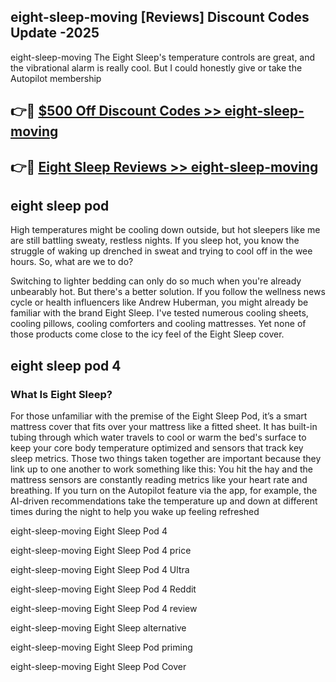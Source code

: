 ## eight-sleep-moving [Reviews​] Discount Codes Update -2025

eight-sleep-moving The Eight Sleep's temperature controls are great, and the vibrational alarm is really cool. But I could honestly give or take the Autopilot membership

## 👉🔴 [$500 Off Discount Codes >> eight-sleep-moving](http://download.freeplayer.one?title=eight-sleep-moving&ref=18-ES)

## 👉🔴 [Eight Sleep Reviews >> eight-sleep-moving](http://download.freeplayer.one?title=eight-sleep-moving&ref=18-ES)

## eight sleep pod

High temperatures might be cooling down outside, but hot sleepers like me are still battling sweaty, restless nights. If you sleep hot, you know the struggle of waking up drenched in sweat and trying to cool off in the wee hours. So, what are we to do?

Switching to lighter bedding can only do so much when you're already unbearably hot. But there's a better solution. If you follow the wellness news cycle or health influencers like Andrew Huberman, you might already be familiar with the brand Eight Sleep. I've tested numerous cooling sheets, cooling pillows, cooling comforters and cooling mattresses. Yet none of those products come close to the icy feel of the Eight Sleep cover.

## eight sleep pod 4

### What Is Eight Sleep?

For those unfamiliar with the premise of the Eight Sleep Pod, it’s a smart mattress cover that fits over your mattress like a fitted sheet. It has built-in tubing through which water travels to cool or warm the bed's surface to keep your core body temperature optimized and sensors that track key sleep metrics. Those two things taken together are important because they link up to one another to work something like this: You hit the hay and the mattress sensors are constantly reading metrics like your heart rate and breathing. If you turn on the Autopilot feature via the app, for example, the AI-driven recommendations take the temperature up and down at different times during the night to help you wake up feeling refreshed

eight-sleep-moving Eight Sleep Pod 4

eight-sleep-moving Eight Sleep Pod 4 price

eight-sleep-moving Eight Sleep Pod 4 Ultra

eight-sleep-moving Eight Sleep Pod 4 Reddit

eight-sleep-moving Eight Sleep Pod 4 review

eight-sleep-moving Eight Sleep alternative

eight-sleep-moving Eight Sleep Pod priming

eight-sleep-moving Eight Sleep Pod Cover